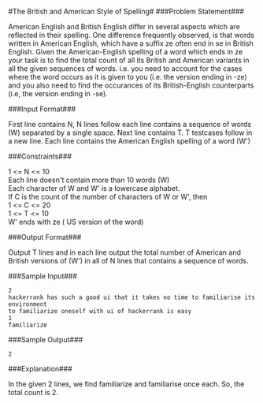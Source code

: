 #The British and American Style of Spelling#
###Problem Statement###

American English and British English differ in several aspects which are reflected in their spelling. One difference frequently observed, is that words written in American English, which have a suffix ze often end in se in British English. Given the American-English spelling of a word which ends in ze your task is to find the total count of all its British and American variants in all the given sequences of words. i.e. you need to account for the cases where the word occurs as it is given to you (i.e. the version ending in -ze) and you also need to find the occurances of its British-English counterparts (i.e, the version ending in -se).

###Input Format###

First line contains N, N lines follow each line contains a sequence of words (W) separated by a single space. Next line contains T. T testcases follow in a new line. Each line contains the American English spelling of a word (W')

###Constraints###

1 <= N <= 10  
Each line doesn't contain more than 10 words (W)  
Each character of W and W' is a lowercase alphabet.  
If C is the count of the number of characters of W or W', then  
1 <= C <= 20  
1 <= T <= 10  
W' ends with ze ( US version of the word)  

###Output Format###

Output T lines and in each line output the total number of American and British versions of (W') in all of N lines that contains a sequence of words.

###Sample Input###
```
2
hackerrank has such a good ui that it takes no time to familiarise its environment
to familiarize oneself with ui of hackerrank is easy
1
familiarize
```
###Sample Output###
```
2
```
###Explanation###

In the given 2 lines, we find familiarize and familiarise once each. So, the total count is 2.